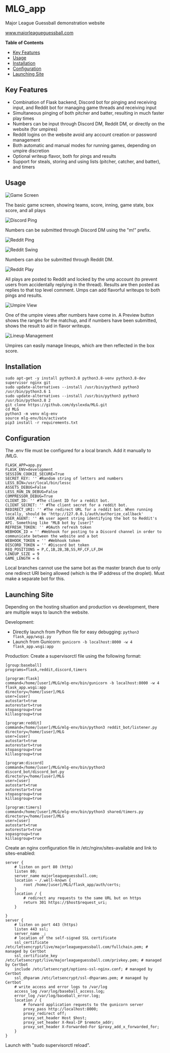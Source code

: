 # MLG_app
Major League Guessball demonstration website

www.majorleagueguessball.com

**Table of Contents**

 - [Key Features](#key-features)
 - [Usage](#usage)
 - [Installation](#installation)
 - [Configuration](#configuration)
 - [Launching Site](#launching-site)

## Key Features

 - Combination of Flask backend, Discord bot for pinging and receiving input, and Reddit bot for managing game threads and receiving input
 - Simultaneous pinging of both pitcher and batter, resulting in much faster play times
 - Numbers can be input through Discord DM, Reddit DM, or directly on the website (for umpires)
 - Reddit logins on the website avoid any account creation or password management
 - Both automatic and manual modes for running games, depending on umpire discretion
 - Optional writeup flavor, both for pings and results
 - Support for steals, storing and using lists (pitcher, catcher, and batter), and timers

## Usage

![Game Screen](https://i.imgur.com/NkqVBlB.png)

The basic game screen, showing teams, score, inning, game state, box score, and all plays

![Discord Ping](https://i.imgur.com/E5j0VM3.png)

Numbers can be submitted through Discord DM using the "m!" prefix.

![Reddit Ping](https://i.imgur.com/MjgWLO3.png)

![Reddit Swing](https://i.imgur.com/GMtYB8s.png)

Numbers can also be submitted through Reddit DM.

![Reddit Play](https://i.imgur.com/EqJbxME.png)

All plays are posted to Reddit and locked by the ump account (to prevent users from accidentally replying in the thread). Results are then posted as replies to that top level comment. Umps can add flavorful writeups to both pings and results.

![Umpire View](https://i.imgur.com/EricgXp.png)

One of the umpire views after numbers have come in. A Preview button shows the ranges for the matchup, and if numbers have been submitted, shows the result to aid in flavor writeups. 

![Lineup Management](https://i.imgur.com/zgex29Q.png)

Umpires can easily manage lineups, which are then reflected in the box score. 

## Installation
```
sudo apt-get -y install python3.8 python3.8-venv python3.8-dev supervisor nginx git
sudo update-alternatives --install /usr/bin/python3 python3 /usr/bin/python3.6 1
sudo update-alternatives --install /usr/bin/python3 python3 /usr/bin/python3.8 2
git clone https://github.com/dyslexda/MLG.git
cd MLG
python3 -m venv mlg-env
source mlg-env/bin/activate
pip3 install -r requirements.txt
```

## Configuration
The .env file must be configured for a local branch. Add it manually to /MLG.
```
FLASK_APP=app.py
FLASK_ENV=development
SESSION_COOKIE_SECURE=True
SECRET_KEY: '' #Random string of letters and numbers
LESS_BIN=/usr/local/bin/lessc
ASSETS_DEBUG=False
LESS_RUN_IN_DEBUG=False
COMPRESSOR_DEBUG=True
CLIENT_ID: '' #The client ID for a reddit bot. 
CLIENT_SECRET: '' #The client secret for a reddit bot.
REDIRECT_URI: '' #The redirect URL for a reddit bot. When running locally, should be 'http://127.0.0.1/auth/authorize_callback'
USER_AGENT: '' #A user agent string identifying the bot to Reddit's API. Something like "MLB bot by [user]"
REFRESH_TOKEN: '' #OAuth refresh token
WEBHOOK_ID = '' #Webhook for posting to a Discord channel in order to communicate between the website and a bot
WEBHOOK_TOKEN = '' #Webhook token
DISCORD_TOKEN = '' #Discord bot token
REQ_POSITIONS = P,C,1B,2B,3B,SS,RF,CF,LF,DH
LINEUP_SIZE = 9
GAME_LENGTH = 6
```
Local branches cannot use the same bot as the master branch due to only one redirect URI being allowed (which is the IP address of the droplet). Must make a separate bot for this.

## Launching Site

Depending on the hosting situation and production vs development, there are multiple ways to launch the website.

Development:
 - Directly launch from Python file for easy debugging: ```python3 flask_app/wsgi.py```
 - Launch from Gunicorn: ```gunicorn -b localhost:8000 -w 4 flask_app.wsgi:app```

Production:
Create a supervisorctl file using the following format:
```
[group:baseball]
programs=flask,reddit,discord,timers

[program:flask]
command=/home/[user]/MLG/mlg-env/bin/gunicorn -b localhost:8000 -w 4 flask_app.wsgi:app
directory=/home/[user]/MLG
user=[user]
autostart=true
autorestart=true
stopasgroup=true
killasgroup=true

[program:reddit]
command=/home/[user]/MLG/mlg-env/bin/python3 reddit_bot/listener.py
directory=/home/[user]/MLG
user=[user]
autostart=true
autorestart=true
stopasgroup=true
killasgroup=true

[program:discord]
command=/home/[user]/MLG/mlg-env/bin/python3 discord_bot/discord_bot.py
directory=/home/[user]/MLG
user=[user]
autostart=true
autorestart=true
stopasgroup=true
killasgroup=true

[program:timers]
command=/home/[user]/MLG/mlg-env/bin/python3 shared/timers.py
directory=/home/[user]/MLG
user=[user]
autostart=true
autorestart=true
sopasgroup=true
killasgroup=true
```

Create an nginx configuration file in /etc/nginx/sites-available and link to sites-enabled:

```
server {
    # listen on port 80 (http)
    listen 80;
    server_name majorleagueguessball.com;
    location ~ /.well-known {
        root /home/[user]/MLG/flask_app/auth/certs;
    }
    location / {
        # redirect any requests to the same URL but on https
        return 301 https://$host$request_uri;
    }

}
server {
    # listen on port 443 (https)
    listen 443 ssl;
    server_name _;
    # location of the self-signed SSL certificate
    ssl_certificate /etc/letsencrypt/live/majorleagueguessball.com/fullchain.pem; # managed by Certbot
    ssl_certificate_key /etc/letsencrypt/live/majorleagueguessball.com/privkey.pem; # managed by Certbot
    include /etc/letsencrypt/options-ssl-nginx.conf; # managed by Certbot
    ssl_dhparam /etc/letsencrypt/ssl-dhparams.pem; # managed by Certbot
    # write access and error logs to /var/log
    access_log /var/log/baseball_access.log;
    error_log /var/log/baseball_error.log;
    location / {
        # forward application requests to the gunicorn server
        proxy_pass http://localhost:8000;
        proxy_redirect off;
        proxy_set_header Host $host;
        proxy_set_header X-Real-IP $remote_addr;
        proxy_set_header X-Forwarded-For $proxy_add_x_forwarded_for;
    }
}
```

Launch with "sudo supervisorctl reload".
